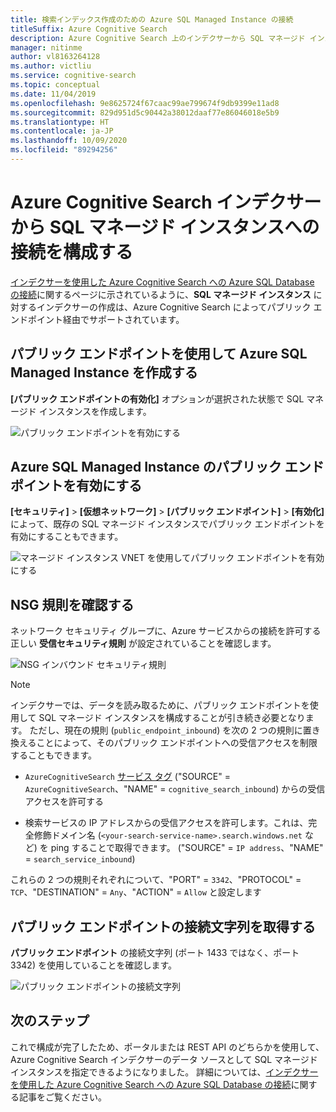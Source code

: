 ```yaml
---
title: 検索インデックス作成のための Azure SQL Managed Instance の接続
titleSuffix: Azure Cognitive Search
description: Azure Cognitive Search 上のインデクサーから SQL マネージド インスタンスへの接続を許可するために、パブリック エンドポイントを有効にします。
manager: nitinme
author: vl8163264128
ms.author: victliu
ms.service: cognitive-search
ms.topic: conceptual
ms.date: 11/04/2019
ms.openlocfilehash: 9e8625724f67caac99ae799674f9db9399e11ad8
ms.sourcegitcommit: 829d951d5c90442a38012daaf77e86046018e5b9
ms.translationtype: HT
ms.contentlocale: ja-JP
ms.lasthandoff: 10/09/2020
ms.locfileid: "89294256"
---
```

# <a name="configure-a-connection-from-an-azure-cognitive-search-indexer-to-sql-managed-instance"></a>Azure Cognitive Search インデクサーから SQL マネージド インスタンスへの接続を構成する

[インデクサーを使用した Azure Cognitive Search への Azure SQL Database の接続](search-howto-connecting-azure-sql-database-to-azure-search-using-indexers.md#faq)に関するページに示されているように、**SQL マネージド インスタンス** に対するインデクサーの作成は、Azure Cognitive Search によってパブリック エンドポイント経由でサポートされています。

## <a name="create-azure-sql-managed-instance-with-public-endpoint"></a>パブリック エンドポイントを使用して Azure SQL Managed Instance を作成する
**[パブリック エンドポイントの有効化]** オプションが選択された状態で SQL マネージド インスタンスを作成します。

   ![パブリック エンドポイントを有効にする](media/search-howto-connecting-azure-sql-mi-to-azure-search-using-indexers/enable-public-endpoint.png "パブリック エンドポイントの有効化")

## <a name="enable-azure-sql-managed-instance-public-endpoint"></a>Azure SQL Managed Instance のパブリック エンドポイントを有効にする
**[セキュリティ]**  >  **[仮想ネットワーク]**  >  **[パブリック エンドポイント]**  >  **[有効化]** によって、既存の SQL マネージド インスタンスでパブリック エンドポイントを有効にすることもできます。

   ![マネージド インスタンス VNET を使用してパブリック エンドポイントを有効にする](media/search-howto-connecting-azure-sql-mi-to-azure-search-using-indexers/mi-vnet.png "パブリック エンドポイントの有効化")

## <a name="verify-nsg-rules"></a>NSG 規則を確認する
ネットワーク セキュリティ グループに、Azure サービスからの接続を許可する正しい **受信セキュリティ規則** が設定されていることを確認します。

   ![NSG インバウンド セキュリティ規則](media/search-howto-connecting-azure-sql-mi-to-azure-search-using-indexers/nsg-rule.png "NSG インバウンド セキュリティ規則")

> [!NOTE]
> インデクサーでは、データを読み取るために、パブリック エンドポイントを使用して SQL マネージド インスタンスを構成することが引き続き必要となります。
> ただし、現在の規則 (`public_endpoint_inbound`) を次の 2 つの規則に置き換えることによって、そのパブリック エンドポイントへの受信アクセスを制限することもできます。
>
> * `AzureCognitiveSearch` [サービス タグ](../virtual-network/service-tags-overview.md#available-service-tags) ("SOURCE" = `AzureCognitiveSearch`、"NAME" = `cognitive_search_inbound`) からの受信アクセスを許可する
>
> * 検索サービスの IP アドレスからの受信アクセスを許可します。これは、完全修飾ドメイン名 (`<your-search-service-name>.search.windows.net` など) を ping することで取得できます。 ("SOURCE" = `IP address`、"NAME" = `search_service_inbound`)
>
> これらの 2 つの規則それぞれについて、"PORT" = `3342`、"PROTOCOL" = `TCP`、"DESTINATION" = `Any`、"ACTION" = `Allow` と設定します

## <a name="get-public-endpoint-connection-string"></a>パブリック エンドポイントの接続文字列を取得する
**パブリック エンドポイント** の接続文字列 (ポート 1433 ではなく、ポート 3342) を使用していることを確認します。

   ![パブリック エンドポイントの接続文字列](media/search-howto-connecting-azure-sql-mi-to-azure-search-using-indexers/mi-connection-string.png "パブリック エンドポイントの接続文字列")

## <a name="next-steps"></a>次のステップ
これで構成が完了したため、ポータルまたは REST API のどちらかを使用して、Azure Cognitive Search インデクサーのデータ ソースとして SQL マネージド インスタンスを指定できるようになりました。 詳細については、[インデクサーを使用した Azure Cognitive Search への Azure SQL Database の接続](search-howto-connecting-azure-sql-database-to-azure-search-using-indexers.md)に関する記事をご覧ください。
